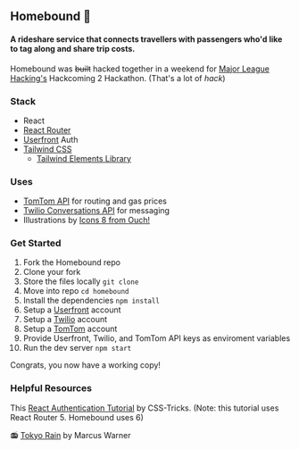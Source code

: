 ## Homebound 🚙
#### A rideshare service that connects travellers with passengers who'd like to tag along and share trip costs.

Homebound was ~~built~~ hacked together in a weekend for [Major League Hacking's](https://mlh.io) Hackcoming 2 Hackathon. (That's a lot of *hack*)

### Stack
- React
- [React Router](https://reactrouter.com/en/main)
- [Userfront](https://userfront.com) Auth
- [Tailwind CSS](https://tailwindcss.com)
  - [Tailwind Elements Library](https://tailwind-elements.com)


### Uses
- [TomTom API](https://developer.tomtom.com) for routing and gas prices
- [Twilio Conversations API](https://www.twilio.com/docs/conversations) for messaging
- Illustrations by [Icons 8 from Ouch!](https://icons8.com/illustrations)

### Get Started
1. Fork the Homebound repo
2. Clone your fork
3. Store the files locally ```git clone``` 
4. Move into repo ```cd homebound```
5. Install the dependencies ```npm install```
6. Setup a [Userfront](https://userfront.com) account
7. Setup a [Twilio](https://www.twilio.com) account
8. Setup a [TomTom](https://developer.tomtom.com) account
9. Provide Userfront, Twilio, and TomTom API keys as enviroment variables
10. Run the dev server ```npm start```

Congrats, you now have a working copy!


### Helpful Resources
This [React Authentication Tutorial](https://css-tricks.com/react-authentication-access-control/) by CSS-Tricks. (Note: this tutorial uses React Router 5. Homebound uses 6)

📻 [Tokyo Rain](https://open.spotify.com/track/7kutPF54tDrhROVwm5r0C2?si=72afbef9da7f4028) by Marcus Warner